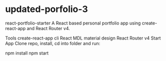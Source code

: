 # updated-porfolio-3

react-portfolio-starter
A React based personal portfolio app using create-react-app and React Router v4.

Tools
create-react-app cli
React MDL material design
React Router v4
Start App
Clone repo, install, cd into folder and run:

npm install
npm start
